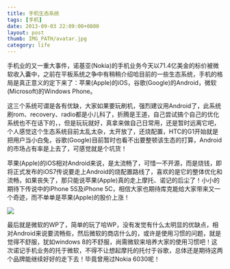 ```yaml
---
title: 手机生态系统
tags: [手机]
date: 2013-09-03 22:09:00+0800
layout: post
thumb: IMG_PATH/avatar.jpg
category: life
---
```


手机业的又一重大事件，诺基亚(Nokia)的手机业务今天以71.4亿美金的标价被微软收入囊中，之前在平板系统之争中有稍稍介绍哈目前的一些生态系统，手机的格局是真正意义的定下来了：苹果(Apple)的iOS，谷歌(Google)的Android，微软(Microsoft)的Windows Phone。

这三个系统可谓是各有优缺，大家如果要玩刷机，强烈建议用Android了，此系统刷rom、recovery、radio都是小儿科了，折腾是王道，自己尝试搞个自己的优化系统也不在话下的，，但是玩玩就好，真拿来做自己日常用，还是暂时远离它吧，个人感觉这个生态系统目前太乱太杂，太开放了，还烧配置，HTC的G1开始就是把用户当小白兔，谷歌(Google)目前暂时也看不出要整顿该生态的打算，Android的市场占有率是上去了，可感觉就是个坑货！

苹果(Apple)的iOS相对Android来说，是太流畅了，可惜一不开源，而是烧钱，即将正式发布的iOS7传说要走上Android的烧配置路线了，喜欢的是它的整体优化和流畅，如果丧失了，那只能说苹果(Apple)真的走上摩托、诺记的后尘了！小小的期待下传说中的iPhone 5S及iPhone 5C，相信大家也期待库克能给大家带来又一个奇迹，而不单单是苹果(Apple)的股价上涨！

![](https://ww4.sinaimg.cn/mw600/005PvELHgw1f4dithfam8j318g0p0110.jpg)

最后就是微软的WP了，简单的玩了哈WP，没有发觉有什么太明显的优缺点，相对Android来说要流畅些，然后微软的商店什么的，或许是使用习惯的问题，就是觉得不舒服，犹如windows 8的不舒服，尚需微软来培养大家的使用习惯吧！这次诺记手机业务的托于微软，不得不让想起摩托的托付于谷歌，总体还是期待这两个品牌能继续好好的走下去！毕竟曾用过Nokia 6030呢！
